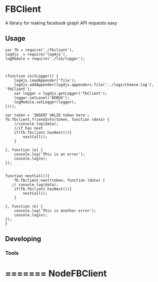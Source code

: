 # FBClient
A library for making facebook graph API requests easy


## Usage

    var fb = require('./fbclient'),
    log4js  = require('log4js'),
    logModule = require('./lib/logger');

 

    (function initLogger() {
        log4js.loadAppender('file');
        log4js.addAppender(log4js.appenders.file('../logs/cheese.log'), 'fbClient');
        var logger = log4js.getLogger('fbClient');
        logger.setLevel('DEBUG');
        logModule.setLogger(logger);
    })();

    var token = 'INSERT VALID token here';
    fb.fbclient.friendInfo(token, function (data) {
	    //console.log(data);
        //if has next
        if(fb.fbclient.hasNext()){
    	    nextCall();
	    }

    }, function (e) {
        console.log('This is an error');
        console.log(e);
    });


    function nextCall(){
        fb.fbclient.next(token, function (data) {    
       // console.log(data);
        if(fb.fbclient.hasNext()){
		    nextCall();
        }

    }, function (e) {
	    console.log('This is another error');
        console.log(e);
    });
    }

## Developing



### Tools
=======
NodeFBClient
============